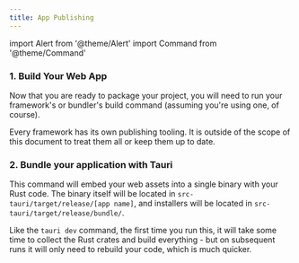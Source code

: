 ```yaml
---
title: App Publishing
---
```


import Alert from '@theme/Alert'
import Command from '@theme/Command'

### 1. Build Your Web App

Now that you are ready to package your project, you will need to run your framework's or bundler's build command (assuming you're using one, of course).

<Alert title="Note">
Every framework has its own publishing tooling. It is outside of the scope of this document to treat them all or keep them up to date.
</Alert>

### 2. Bundle your application with Tauri

<Command name="build" />

This command will embed your web assets into a single binary with your Rust code. The binary itself will be located in `src-tauri/target/release/[app name]`, and installers will be located in `src-tauri/target/release/bundle/`.

Like the `tauri dev` command, the first time you run this, it will take some time to collect the Rust crates and build everything - but on subsequent runs it will only need to rebuild your code, which is much quicker.
